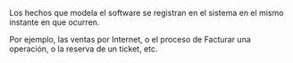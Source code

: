 Los hechos que modela el software se registran en el sistema en el mismo instante en que ocurren. 

Por ejemplo, las ventas por Internet, o el proceso de Facturar una  operación, o la reserva de un ticket, etc.